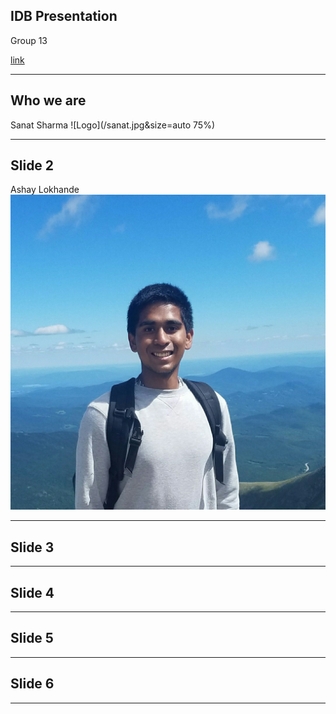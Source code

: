 ## IDB Presentation
Group 13

[link](https:allthegreatshows.com)

---

## Who we are

Sanat Sharma
![Logo](/sanat.jpg&size=auto 75%)
<!-- Jesse Tipton
![Logo](/jesse.jpg)
Will Kuglen
![Logo](/will.jpg) -->
---

## Slide 2

Ashay Lokhande
![Logo](/ashay.jpg)
<!-- Claire Dubiel
![Logo](/claire.jpg) -->
---

## Slide 3

---

## Slide 4

---

## Slide 5

---

## Slide 6

---